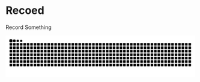 # Recoed
 Record Something



<picture>
  <source media="(prefers-color-scheme: dark)" srcset="https://raw.githubusercontent.com/DuoBaoWa/Recoed/output/github-contribution-grid-snake-dark.svg">
  <source media="(prefers-color-scheme: light)" srcset="https://raw.githubusercontent.com/DuoBaoWa/Recoed/output/github-contribution-grid-snake.svg">
  <img alt="github contribution grid snake animation" src="https://raw.githubusercontent.com/DuoBaoWa/Recoed/output/github-contribution-grid-snake.svg">
</picture>
